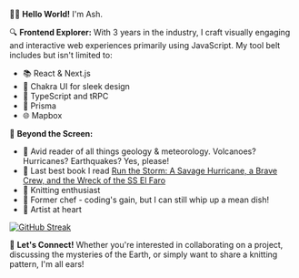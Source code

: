 👩‍💻 **Hello World!** I'm Ash.

🔍 **Frontend Explorer:** With 3 years in the industry, I craft visually engaging and interactive web experiences primarily using JavaScript. My tool belt includes but isn't limited to: 
- 📚 React & Next.js
- 💅 Chakra UI for sleek design
- 🔷 TypeScript and tRPC
- 📮 Prisma
- 🌐 Mapbox

🎨 **Beyond the Screen:**
- 🌋 Avid reader of all things geology & meteorology. Volcanoes? Hurricanes? Earthquakes? Yes, please!
- 📘 Last best book I read [Run the Storm: A Savage Hurricane, a Brave Crew, and the Wreck of the SS El Faro](https://www.amazon.com/Run-Storm-Savage-Hurricane-Brave/dp/150118489X)
- 🧶 Knitting enthusiast
- 🍳 Former chef - coding's gain, but I can still whip up a mean dish!
- 🎨 Artist at heart

[![GitHub Streak](https://streak-stats.demolab.com/?user=ash-bergs)](https://git.io/streak-stats)

💬 **Let's Connect!** Whether you're interested in collaborating on a project, discussing the mysteries of the Earth, or simply want to share a knitting pattern, I'm all ears!

